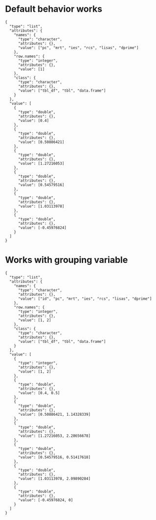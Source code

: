 # Default behavior works

    {
      "type": "list",
      "attributes": {
        "names": {
          "type": "character",
          "attributes": {},
          "value": ["pc", "mrt", "ies", "rcs", "lisas", "dprime"]
        },
        "row.names": {
          "type": "integer",
          "attributes": {},
          "value": [1]
        },
        "class": {
          "type": "character",
          "attributes": {},
          "value": ["tbl_df", "tbl", "data.frame"]
        }
      },
      "value": [
        {
          "type": "double",
          "attributes": {},
          "value": [0.4]
        },
        {
          "type": "double",
          "attributes": {},
          "value": [0.50886421]
        },
        {
          "type": "double",
          "attributes": {},
          "value": [1.27216053]
        },
        {
          "type": "double",
          "attributes": {},
          "value": [0.54579516]
        },
        {
          "type": "double",
          "attributes": {},
          "value": [1.03113978]
        },
        {
          "type": "double",
          "attributes": {},
          "value": [-0.45976824]
        }
      ]
    }

# Works with grouping variable

    {
      "type": "list",
      "attributes": {
        "names": {
          "type": "character",
          "attributes": {},
          "value": ["id", "pc", "mrt", "ies", "rcs", "lisas", "dprime"]
        },
        "row.names": {
          "type": "integer",
          "attributes": {},
          "value": [1, 2]
        },
        "class": {
          "type": "character",
          "attributes": {},
          "value": ["tbl_df", "tbl", "data.frame"]
        }
      },
      "value": [
        {
          "type": "integer",
          "attributes": {},
          "value": [1, 2]
        },
        {
          "type": "double",
          "attributes": {},
          "value": [0.4, 0.5]
        },
        {
          "type": "double",
          "attributes": {},
          "value": [0.50886421, 1.14328339]
        },
        {
          "type": "double",
          "attributes": {},
          "value": [1.27216053, 2.28656678]
        },
        {
          "type": "double",
          "attributes": {},
          "value": [0.54579516, 0.51417618]
        },
        {
          "type": "double",
          "attributes": {},
          "value": [1.03113978, 2.09890284]
        },
        {
          "type": "double",
          "attributes": {},
          "value": [-0.45976824, 0]
        }
      ]
    }

